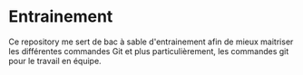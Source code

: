 # Entrainement

Ce repository me sert de bac à sable d'entrainement afin de mieux maitriser les différentes commandes Git et plus particulièrement, les commandes git pour le travail en équipe.
